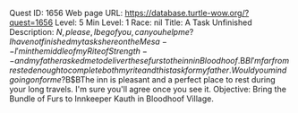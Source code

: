 Quest ID: 1656
Web page URL: https://database.turtle-wow.org/?quest=1656
Level: 5
Min Level: 1
Race: nil
Title: A Task Unfinished
Description: $N, please, I beg of you, can you help me? I have not finished my tasks here on the Mesa--I'm in the middle of my Rite of Strength--and my father asked me to deliver these furs to the inn in Bloodhoof.$B$BI'm far from rested enough to complete both my rite and this task for my father. Would you mind going on for me?$B$BThe inn is pleasant and a perfect place to rest during your long travels. I'm sure you'll agree once you see it.
Objective: Bring the Bundle of Furs to Innkeeper Kauth in Bloodhoof Village.
